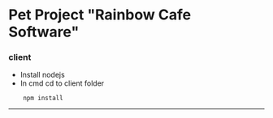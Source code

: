 # Pet Project "Rainbow Cafe Software"


### client
- Install nodejs
- In cmd cd to client folder
``` 
    npm install 
```
____

